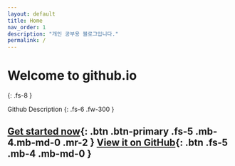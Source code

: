 ```yaml
---
layout: default
title: Home
nav_order: 1
description: "개인 공부용 블로그입니다."
permalink: /
---
```

# Welcome to github.io
{: .fs-8 }

Github Description
{: .fs-6 .fw-300 }

[Get started now](#getting-started){: .btn .btn-primary .fs-5 .mb-4.mb-md-0 .mr-2 } [View it on GitHub](https://github.com/jjsok73379/jjsok73379.github.io.git){: .btn .fs-5 .mb-4 .mb-md-0 }
---